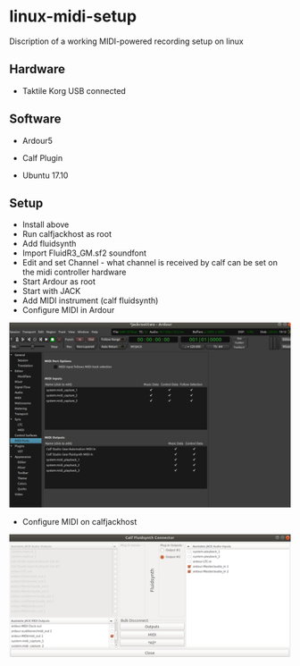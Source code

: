 # linux-midi-setup
Discription of a working MIDI-powered recording setup on linux

## Hardware
- Taktile Korg USB connected

## Software
- Ardour5 
- Calf Plugin

- Ubuntu 17.10

## Setup

- Install above
- Run calfjackhost as root
- Add fluidsynth
- Import FluidR3_GM.sf2 soundfont
- Edit and set Channel - what channel is received by calf can be set on the midi controller hardware
- Start Ardour as root
- Start with JACK
- Add MIDI instrument (calf fluidsynth)
- Configure MIDI in Ardour

![ardour midi conf](./ardourmidiconf.png)

- Configure MIDI on calfjackhost

![calf midi conf](./calfmidiconf.png)
